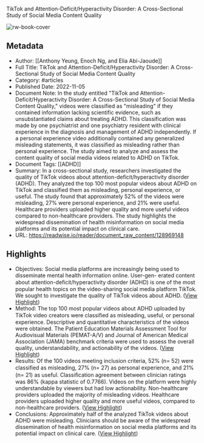 TikTok and Attention-Deficit/Hyperactivity Disorder: A Cross-Sectional Study of Social Media Content Quality

![rw-book-cover](https://readwise-assets.s3.amazonaws.com/static/images/article4.6bc1851654a0.png)

## Metadata
- Author: [[Anthony Yeung, Enoch Ng, and Elia Abi-Jaoude]]
- Full Title: TikTok and Attention-Deficit/Hyperactivity Disorder: A Cross-Sectional Study of Social Media Content Quality
- Category: #articles
- Published Date: 2022-11-05
- Document Note: In the study entitled "TikTok and Attention-Deficit/Hyperactivity Disorder: A Cross-Sectional Study of Social Media Content Quality," videos were classified as "misleading" if they contained information lacking scientific evidence, such as unsubstantiated claims about treating ADHD. This classification was made by one psychiatrist and one psychiatry resident with clinical experience in the diagnosis and management of ADHD independently. If a personal experience video additionally contained any generalized misleading statements, it was classified as misleading rather than personal experience. The study aimed to analyze and assess the content quality of social media videos related to ADHD on TikTok.
- Document Tags: [[ADHD]] 
- Summary: In a cross-sectional study, researchers investigated the quality of TikTok videos about attention-deficit/hyperactivity disorder (ADHD). They analyzed the top 100 most popular videos about ADHD on TikTok and classified them as misleading, personal experience, or useful. The study found that approximately 52% of the videos were misleading, 27% were personal experience, and 21% were useful. Healthcare providers uploaded higher quality and more useful videos compared to non-healthcare providers. The study highlights the widespread dissemination of health misinformation on social media platforms and its potential impact on clinical care.
- URL: https://readwise.io/reader/document_raw_content/128969148

## Highlights
- Objectives: Social media platforms are increasingly being used to disseminate mental health information online. User-gen- erated content about attention-deﬁcit/hyperactivity disorder (ADHD) is one of the most popular health topics on the video-sharing social media platform TikTok. We sought to investigate the quality of TikTok videos about ADHD. ([View Highlight](https://read.readwise.io/read/01hkrgczf9ehj0ghefw4pbrrjs))
- Method: The top 100 most popular videos about ADHD uploaded by TikTok video creators were classiﬁed as misleading, useful, or personal experience. Descriptive and quantitative characteristics of the videos were obtained. The Patient Education Materials Assessment Tool for Audiovisual Materials (PEMAT-A/V) and Journal of American Medical Association (JAMA) benchmark criteria were used to assess the overall quality, understandability, and actionability of the videos. ([View Highlight](https://read.readwise.io/read/01hkrgd1xb4sjjyskr18sst79b))
- Results: Of the 100 videos meeting inclusion criteria, 52% (n= 52) were classiﬁed as misleading, 27% (n= 27) as personal experience, and 21% (n= 21) as useful. Classiﬁcation agreement between clinician ratings was 86% (kappa statistic of 0.7766). Videos on the platform were highly understandable by viewers but had low actionability. Non-healthcare providers uploaded the majority of misleading videos. Healthcare providers uploaded higher quality and more useful videos, compared to non-healthcare providers. ([View Highlight](https://read.readwise.io/read/01hkrgd62rmgck8mb6nhz9dmdt))
- Conclusions: Approximately half of the analyzed TikTok videos about ADHD were misleading. Clinicians should be aware of the widespread dissemination of health misinformation on social media platforms and its potential impact on clinical care. ([View Highlight](https://read.readwise.io/read/01hkrgdh66j67gpz3g78n9hc4f))
